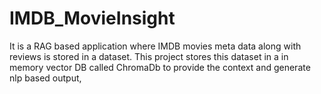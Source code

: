 # IMDB_MovieInsight
It is a RAG based application where IMDB movies meta data along with reviews is stored in a dataset. This project stores this dataset in a in memory vector DB called ChromaDb to provide the context and generate nlp based output,

